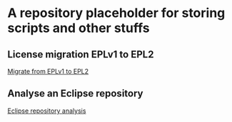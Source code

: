 # A repository placeholder for storing scripts and other stuffs

## License migration EPLv1 to EPL2

[Migrate from EPLv1 to EPL2](MigrateLicence/Migration_EPLv1_to_EPL2.md)

## Analyse an Eclipse repository

[Eclipse repository analysis](repository-analyser/repository-analyser.sh)